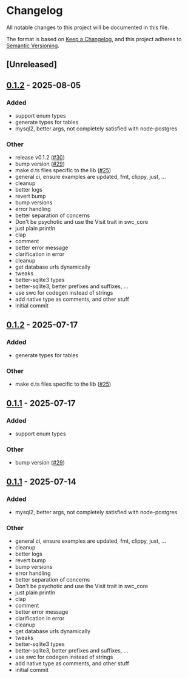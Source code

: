 # Changelog

All notable changes to this project will be documented in this file.

The format is based on [Keep a Changelog](https://keepachangelog.com/en/1.0.0/),
and this project adheres to [Semantic Versioning](https://semver.org/spec/v2.0.0.html).

## [Unreleased]

## [0.1.2](https://github.com/SorenHolstHansen/squeeel/releases/tag/v0.1.2) - 2025-08-05

### Added

- support enum types
- generate types for tables
- mysql2, better args, not completely satisfied with node-postgres

### Other

- release v0.1.2 ([#30](https://github.com/SorenHolstHansen/squeeel/pull/30))
- bump version ([#29](https://github.com/SorenHolstHansen/squeeel/pull/29))
- make d.ts files specific to the lib ([#25](https://github.com/SorenHolstHansen/squeeel/pull/25))
- general ci, ensure examples are updated, fmt, clippy, just, ...
- cleanup
- better logs
- revert bump
- bump versions
- error handling
- better separation of concerns
- Don't be psychotic and use the Visit trait in swc_core
- just plain println
- clap
- comment
- better error message
- clarification in error
- cleanup
- get database urls dynamically
- tweaks
- better-sqlite3 types
- better-sqlite3, better prefixes and suffixes, ...
- use swc for codegen instead of strings
- add native type as comments, and other stuff
- initial commit

## [0.1.2](https://github.com/SorenHolstHansen/squeeel/releases/tag/v0.1.2) - 2025-07-17

### Added

- generate types for tables

### Other

- make d.ts files specific to the lib ([#25](https://github.com/SorenHolstHansen/squeeel/pull/25))

## [0.1.1](https://github.com/SorenHolstHansen/squeeel/releases/tag/v0.1.1) - 2025-07-17

### Added

- support enum types

### Other

- bump version ([#29](https://github.com/SorenHolstHansen/squeeel/pull/29))

## [0.1.1](https://github.com/SorenHolstHansen/squeeel/releases/tag/v0.1.1) - 2025-07-14

### Added

- mysql2, better args, not completely satisfied with node-postgres

### Other

- general ci, ensure examples are updated, fmt, clippy, just, ...
- cleanup
- better logs
- revert bump
- bump versions
- error handling
- better separation of concerns
- Don't be psychotic and use the Visit trait in swc_core
- just plain println
- clap
- comment
- better error message
- clarification in error
- cleanup
- get database urls dynamically
- tweaks
- better-sqlite3 types
- better-sqlite3, better prefixes and suffixes, ...
- use swc for codegen instead of strings
- add native type as comments, and other stuff
- initial commit
